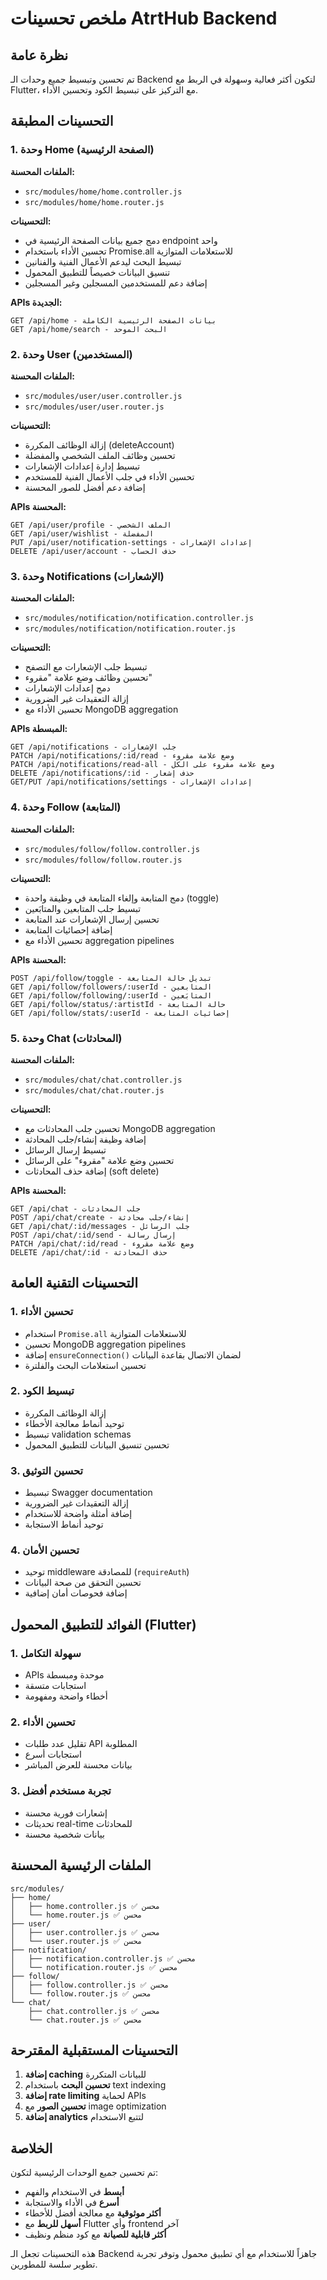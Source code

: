 # ملخص تحسينات AtrtHub Backend

## نظرة عامة
تم تحسين وتبسيط جميع وحدات الـ Backend لتكون أكثر فعالية وسهولة في الربط مع Flutter، مع التركيز على تبسيط الكود وتحسين الأداء.

## التحسينات المطبقة

### 1. وحدة Home (الصفحة الرئيسية)
**الملفات المحسنة:**
- `src/modules/home/home.controller.js`
- `src/modules/home/home.router.js`

**التحسينات:**
- دمج جميع بيانات الصفحة الرئيسية في endpoint واحد
- تحسين الأداء باستخدام Promise.all للاستعلامات المتوازية
- تبسيط البحث ليدعم الأعمال الفنية والفنانين
- تنسيق البيانات خصيصاً للتطبيق المحمول
- إضافة دعم للمستخدمين المسجلين وغير المسجلين

**APIs الجديدة:**
```
GET /api/home - بيانات الصفحة الرئيسية الكاملة
GET /api/home/search - البحث الموحد
```

### 2. وحدة User (المستخدمين)
**الملفات المحسنة:**
- `src/modules/user/user.controller.js`
- `src/modules/user/user.router.js`

**التحسينات:**
- إزالة الوظائف المكررة (deleteAccount)
- تحسين وظائف الملف الشخصي والمفضلة
- تبسيط إدارة إعدادات الإشعارات
- تحسين الأداء في جلب الأعمال الفنية للمستخدم
- إضافة دعم أفضل للصور المحسنة

**APIs المحسنة:**
```
GET /api/user/profile - الملف الشخصي
GET /api/user/wishlist - المفضلة
PUT /api/user/notification-settings - إعدادات الإشعارات
DELETE /api/user/account - حذف الحساب
```

### 3. وحدة Notifications (الإشعارات)
**الملفات المحسنة:**
- `src/modules/notification/notification.controller.js`
- `src/modules/notification/notification.router.js`

**التحسينات:**
- تبسيط جلب الإشعارات مع التصفح
- تحسين وظائف وضع علامة "مقروء"
- دمج إعدادات الإشعارات
- إزالة التعقيدات غير الضرورية
- تحسين الأداء مع MongoDB aggregation

**APIs المبسطة:**
```
GET /api/notifications - جلب الإشعارات
PATCH /api/notifications/:id/read - وضع علامة مقروء
PATCH /api/notifications/read-all - وضع علامة مقروء على الكل
DELETE /api/notifications/:id - حذف إشعار
GET/PUT /api/notifications/settings - إعدادات الإشعارات
```

### 4. وحدة Follow (المتابعة)
**الملفات المحسنة:**
- `src/modules/follow/follow.controller.js`
- `src/modules/follow/follow.router.js`

**التحسينات:**
- دمج المتابعة وإلغاء المتابعة في وظيفة واحدة (toggle)
- تبسيط جلب المتابعين والمتابَعين
- تحسين إرسال الإشعارات عند المتابعة
- إضافة إحصائيات المتابعة
- تحسين الأداء مع aggregation pipelines

**APIs المحسنة:**
```
POST /api/follow/toggle - تبديل حالة المتابعة
GET /api/follow/followers/:userId - المتابعين
GET /api/follow/following/:userId - المتابَعين
GET /api/follow/status/:artistId - حالة المتابعة
GET /api/follow/stats/:userId - إحصائيات المتابعة
```

### 5. وحدة Chat (المحادثات)
**الملفات المحسنة:**
- `src/modules/chat/chat.controller.js`
- `src/modules/chat/chat.router.js`

**التحسينات:**
- تحسين جلب المحادثات مع MongoDB aggregation
- إضافة وظيفة إنشاء/جلب المحادثة
- تبسيط إرسال الرسائل
- تحسين وضع علامة "مقروء" على الرسائل
- إضافة حذف المحادثات (soft delete)

**APIs المحسنة:**
```
GET /api/chat - جلب المحادثات
POST /api/chat/create - إنشاء/جلب محادثة
GET /api/chat/:id/messages - جلب الرسائل
POST /api/chat/:id/send - إرسال رسالة
PATCH /api/chat/:id/read - وضع علامة مقروء
DELETE /api/chat/:id - حذف المحادثة
```

## التحسينات التقنية العامة

### 1. تحسين الأداء
- استخدام `Promise.all` للاستعلامات المتوازية
- تحسين MongoDB aggregation pipelines
- إضافة `ensureConnection()` لضمان الاتصال بقاعدة البيانات
- تحسين استعلامات البحث والفلترة

### 2. تبسيط الكود
- إزالة الوظائف المكررة
- توحيد أنماط معالجة الأخطاء
- تبسيط validation schemas
- تحسين تنسيق البيانات للتطبيق المحمول

### 3. تحسين التوثيق
- تبسيط Swagger documentation
- إزالة التعقيدات غير الضرورية
- إضافة أمثلة واضحة للاستخدام
- توحيد أنماط الاستجابة

### 4. تحسين الأمان
- توحيد middleware للمصادقة (`requireAuth`)
- تحسين التحقق من صحة البيانات
- إضافة فحوصات أمان إضافية

## الفوائد للتطبيق المحمول (Flutter)

### 1. سهولة التكامل
- APIs موحدة ومبسطة
- استجابات متسقة
- أخطاء واضحة ومفهومة

### 2. تحسين الأداء
- تقليل عدد طلبات API المطلوبة
- استجابات أسرع
- بيانات محسنة للعرض المباشر

### 3. تجربة مستخدم أفضل
- إشعارات فورية محسنة
- تحديثات real-time للمحادثات
- بيانات شخصية محسنة

## الملفات الرئيسية المحسنة

```
src/modules/
├── home/
│   ├── home.controller.js ✅ محسن
│   └── home.router.js ✅ محسن
├── user/
│   ├── user.controller.js ✅ محسن
│   └── user.router.js ✅ محسن
├── notification/
│   ├── notification.controller.js ✅ محسن
│   └── notification.router.js ✅ محسن
├── follow/
│   ├── follow.controller.js ✅ محسن
│   └── follow.router.js ✅ محسن
└── chat/
    ├── chat.controller.js ✅ محسن
    └── chat.router.js ✅ محسن
```

## التحسينات المستقبلية المقترحة

1. **إضافة caching** للبيانات المتكررة
2. **تحسين البحث** باستخدام text indexing
3. **إضافة rate limiting** لحماية APIs
4. **تحسين الصور** مع image optimization
5. **إضافة analytics** لتتبع الاستخدام

## الخلاصة

تم تحسين جميع الوحدات الرئيسية لتكون:
- **أبسط** في الاستخدام والفهم
- **أسرع** في الأداء والاستجابة
- **أكثر موثوقية** مع معالجة أفضل للأخطاء
- **أسهل للربط** مع Flutter وأي frontend آخر
- **أكثر قابلية للصيانة** مع كود منظم ونظيف

هذه التحسينات تجعل الـ Backend جاهزاً للاستخدام مع أي تطبيق محمول وتوفر تجربة تطوير سلسة للمطورين. 